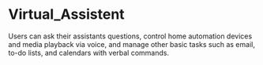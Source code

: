 # Virtual_Assistent
Users can ask their assistants questions, control home automation devices and media playback via voice, and manage other basic tasks such as email, to-do lists, and calendars with verbal commands.
